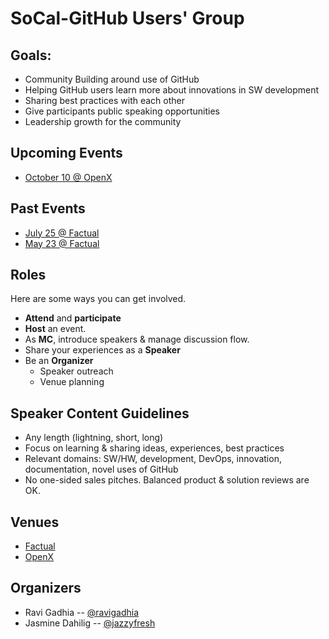 # SoCal-GitHub Users' Group

## Goals:
- Community Building around use of GitHub
- Helping GitHub users learn more about innovations in SW development
- Sharing best practices with each other
- Give participants public speaking opportunities
- Leadership growth for the community


## Upcoming Events
- [October 10 @ OpenX](events/3_Oct10.md)

## Past Events
- [July 25 @ Factual](events/2_July25.md)
- [May 23 @ Factual](events/1_May23.md)

## Roles
 Here are some ways you can get involved.
- __Attend__ and __participate__
- __Host__ an event.
- As __MC__, introduce speakers & manage discussion flow.  
- Share your experiences as a __Speaker__
- Be an __Organizer__
  - Speaker outreach
  - Venue planning

## Speaker Content Guidelines
- Any length (lightning, short, long)
- Focus on learning & sharing ideas, experiences, best practices
- Relevant domains: SW/HW, development, DevOps, innovation, documentation, novel uses of GitHub
- No one-sided sales pitches.  Balanced product & solution reviews are OK.

## Venues
- [Factual](venues/Factual.md)
- [OpenX](venues/OpenX.md)


## Organizers
- Ravi Gadhia -- [@ravigadhia](https://github.com/ravigadhia)
- Jasmine Dahilig -- [@jazzyfresh](https://github.com/jazzyfresh)
